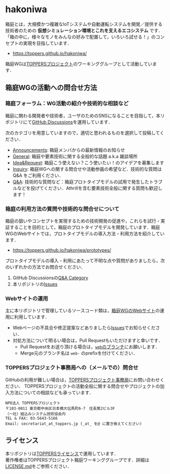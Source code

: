 # hakoniwa

箱庭とは，大規模かつ複雑なIoTシステムや自動運転システムを開発／提供する技術者のための **仮想シミュレーション環境とこれを支えるエコシステム** です．
「箱の中に，様々なモノをみんなの好みで配置して，いろいろ試せる！」のコンセプトの実現を目指しています．

- https://toppers.github.io/hakoniwa/

箱庭WGは[TOPPERSプロジェクト](https://toppers.jp/)のワーキンググループとして活動しています．

## 箱庭WGの活動への問合せ方法

### 箱庭フォーラム：WG活動の紹介や技術的な相談など

箱庭に関わる開発者や技術者，ユーザのためのSNSになることを目指して，本リポジトリにて[GitHub Discussions](https://github.com/toppers/hakoniwa/discussions)を運用しています．

次のカテゴリを用意していますので，適切と思われるものを選択して投稿してください．

- [Announcements](https://github.com/toppers/hakoniwa/discussions/categories/announcements): 箱庭メンバからの最新情報のお知らせ
- [General](https://github.com/toppers/hakoniwa/discussions/categories/general): 箱庭や要素技術に関する全般的な話題 a.k.a 雑談場所
- [Idea&Request](https://github.com/toppers/hakoniwa/discussions/categories/idea-request): 箱庭こう使えない？こう使いたい！のアイデアを募集します
- [Inquiry](https://github.com/toppers/hakoniwa/discussions/categories/inquiry): 箱庭WGへの関する問合せや活動参画の希望など．技術的な質問は Q&A をご利用ください．
- [Q&A](https://github.com/toppers/hakoniwa/discussions/categories/q-a): 技術的な質問など：箱庭プロトタイプモデルの試用で発生したトラブルなどを投げてください．Athrillを含む要素技術全般に関する質問も歓迎します！

### 箱庭の利用方法の質問や技術的な問合せについて

箱庭の狙いやコンセプトを実現するための技術開発の促進や，これらを試行・実証することを目的として，箱庭のプロトタイプモデルを開発しています．箱庭WGのWebサイトでは，プロトタイプモデルの導入方法・利用方法を紹介しています．

- https://toppers.github.io/hakoniwa/prototypes/

プロトタイプモデルの導入・利用にあたって不明な点や質問がありましたら，次のいずれかの方法でお問合せください．

1. GitHub Discussionsの[Q&A Category](https://github.com/toppers/hakoniwa/discussions/categories/q-a)
2. 本リポジトリの[Issues](https://github.com/toppers/hakoniwa/issues)

### Webサイトの運用

主に本リポジトリで管理しているソースコード類は，[箱庭WGのWebサイト](https://toppers.github.io/hakoniwa/)の運用に利用しています．

- Webページの不具合や修正提案などありましたら[Issues](https://github.com/toppers/hakoniwa/issues)でお知らせください．
- 対処方法について明るい場合は，Pull Requestもいただけますと幸いです．
  - Pull Requestをお送り頂ける場合は，[`web`のブランチ](https://github.com/toppers/hakoniwa/tree/web)にお願いします．
  - Merge元のブランチ名は `web-` のprefixを付けてください．

### TOPPERSプロジェクト事務局への（メールでの）問合せ

GitHubの利用が難しい場合は，[TOPPERSプロジェクト事務局](https://toppers.jp/contacts.html)にお問い合わせください．
TOPPERSプロジェクトの活動全般に関する問合せやプロジェクトの加入方法についての相談なども承っています．

```
NPO法人 TOPPERSプロジェクト
〒103-0011 東京都中央区日本橋大伝馬町6-7　住長第2ビル3F
（一社）組込みシステム技術協会内
TEL & FAX: 03-5643-5166
Email: secretariat_at_toppers.jp (_at_ を@ に置き換えてください)
```

## ライセンス

本リポジトリは[TOPPERSライセンス](https://www.toppers.jp/license.html)で運用しています．  
著作権者はTOPPERSプロジェクト箱庭ワーキンググループです．詳細は[LICENSE.md](./LICENSE.md)をご参照ください．

